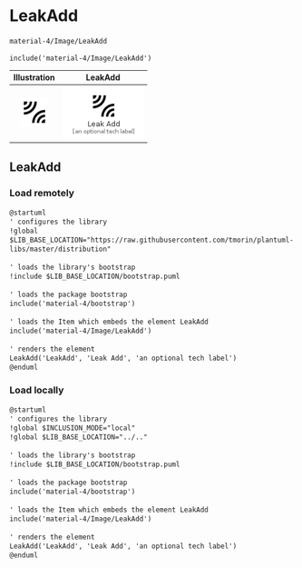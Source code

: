 # LeakAdd


```text
material-4/Image/LeakAdd
```

```text
include('material-4/Image/LeakAdd')
```



| Illustration | LeakAdd |
| :---: | :---: |
| ![illustration for Illustration](../../material-4/Image/LeakAdd.png) | ![illustration for LeakAdd](../../material-4/Image/LeakAdd.Local.png) |




## LeakAdd

### Load remotely
```plantuml
@startuml
' configures the library
!global $LIB_BASE_LOCATION="https://raw.githubusercontent.com/tmorin/plantuml-libs/master/distribution"

' loads the library's bootstrap
!include $LIB_BASE_LOCATION/bootstrap.puml

' loads the package bootstrap
include('material-4/bootstrap')

' loads the Item which embeds the element LeakAdd
include('material-4/Image/LeakAdd')

' renders the element
LeakAdd('LeakAdd', 'Leak Add', 'an optional tech label')
@enduml
```

### Load locally
```plantuml
@startuml
' configures the library
!global $INCLUSION_MODE="local"
!global $LIB_BASE_LOCATION="../.."

' loads the library's bootstrap
!include $LIB_BASE_LOCATION/bootstrap.puml

' loads the package bootstrap
include('material-4/bootstrap')

' loads the Item which embeds the element LeakAdd
include('material-4/Image/LeakAdd')

' renders the element
LeakAdd('LeakAdd', 'Leak Add', 'an optional tech label')
@enduml
```

